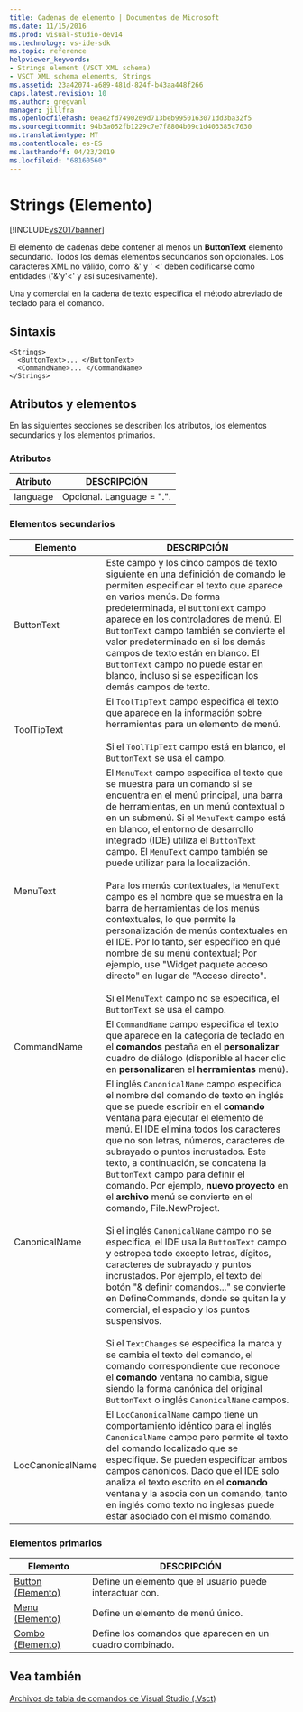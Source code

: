 ```yaml
---
title: Cadenas de elemento | Documentos de Microsoft
ms.date: 11/15/2016
ms.prod: visual-studio-dev14
ms.technology: vs-ide-sdk
ms.topic: reference
helpviewer_keywords:
- Strings element (VSCT XML schema)
- VSCT XML schema elements, Strings
ms.assetid: 23a42074-a689-481d-824f-b43aa448f266
caps.latest.revision: 10
ms.author: gregvanl
manager: jillfra
ms.openlocfilehash: 0eae2fd7490269d713beb9950163071dd3ba32f5
ms.sourcegitcommit: 94b3a052fb1229c7e7f8804b09c1d403385c7630
ms.translationtype: MT
ms.contentlocale: es-ES
ms.lasthandoff: 04/23/2019
ms.locfileid: "68160560"
---
```

# <a name="strings-element"></a>Strings (Elemento)
[!INCLUDE[vs2017banner](../includes/vs2017banner.md)]

El elemento de cadenas debe contener al menos un **ButtonText** elemento secundario. Todos los demás elementos secundarios son opcionales. Los caracteres XML no válido, como '&' y ' <' deben codificarse como entidades ('&amp;'y'&lt;' y así sucesivamente).  
  
 Una y comercial en la cadena de texto especifica el método abreviado de teclado para el comando.  
  
## <a name="syntax"></a>Sintaxis  
  
```  
<Strings>  
  <ButtonText>... </ButtonText>  
  <CommandName>... </CommandName>  
</Strings>  
```  
  
## <a name="attributes-and-elements"></a>Atributos y elementos  
 En las siguientes secciones se describen los atributos, los elementos secundarios y los elementos primarios.  
  
### <a name="attributes"></a>Atributos  
  
|Atributo|DESCRIPCIÓN|  
|---------------|-----------------|  
|language|Opcional. Language = ".".|  
  
### <a name="child-elements"></a>Elementos secundarios  
  
|Elemento|DESCRIPCIÓN|  
|-------------|-----------------|  
|ButtonText|Este campo y los cinco campos de texto siguiente en una definición de comando le permiten especificar el texto que aparece en varios menús. De forma predeterminada, el `ButtonText` campo aparece en los controladores de menú. El `ButtonText` campo también se convierte el valor predeterminado en si los demás campos de texto están en blanco. El `ButtonText` campo no puede estar en blanco, incluso si se especifican los demás campos de texto.|  
|ToolTipText|El `ToolTipText` campo especifica el texto que aparece en la información sobre herramientas para un elemento de menú.<br /><br /> Si el `ToolTipText` campo está en blanco, el `ButtonText` se usa el campo.|  
|MenuText|El `MenuText` campo especifica el texto que se muestra para un comando si se encuentra en el menú principal, una barra de herramientas, en un menú contextual o en un submenú. Si el `MenuText` campo está en blanco, el entorno de desarrollo integrado (IDE) utiliza el `ButtonText` campo. El `MenuText` campo también se puede utilizar para la localización.<br /><br /> Para los menús contextuales, la `MenuText` campo es el nombre que se muestra en la barra de herramientas de los menús contextuales, lo que permite la personalización de menús contextuales en el IDE. Por lo tanto, ser específico en qué nombre de su menú contextual; Por ejemplo, use "Widget paquete acceso directo" en lugar de "Acceso directo".<br /><br /> Si el `MenuText` campo no se especifica, el `ButtonText` se usa el campo.|  
|CommandName|El `CommandName` campo especifica el texto que aparece en la categoría de teclado en el **comandos** pestaña en el **personalizar** cuadro de diálogo (disponible al hacer clic en **personalizar**en el **herramientas** menú).|  
|CanonicalName|El inglés `CanonicalName` campo especifica el nombre del comando de texto en inglés que se puede escribir en el **comando** ventana para ejecutar el elemento de menú. El IDE elimina todos los caracteres que no son letras, números, caracteres de subrayado o puntos incrustados. Este texto, a continuación, se concatena la `ButtonText` campo para definir el comando. Por ejemplo, **nuevo proyecto** en el **archivo** menú se convierte en el comando, File.NewProject.<br /><br /> Si el inglés `CanonicalName` campo no se especifica, el IDE usa la `ButtonText` campo y estropea todo excepto letras, dígitos, caracteres de subrayado y puntos incrustados. Por ejemplo, el texto del botón "& definir comandos..." se convierte en DefineCommands, donde se quitan la y comercial, el espacio y los puntos suspensivos.<br /><br /> Si el `TextChanges` se especifica la marca y se cambia el texto del comando, el comando correspondiente que reconoce el **comando** ventana no cambia, sigue siendo la forma canónica del original `ButtonText` o inglés `CanonicalName` campos.|  
|LocCanonicalName|El `LocCanonicalName` campo tiene un comportamiento idéntico para el inglés `CanonicalName` campo pero permite el texto del comando localizado que se especifique. Se pueden especificar ambos campos canónicos. Dado que el IDE solo analiza el texto escrito en el **comando** ventana y la asocia con un comando, tanto en inglés como texto no inglesas puede estar asociado con el mismo comando.|  
  
### <a name="parent-elements"></a>Elementos primarios  
  
|Elemento|DESCRIPCIÓN|  
|-------------|-----------------|  
|[Button (Elemento)](../extensibility/button-element.md)|Define un elemento que el usuario puede interactuar con.|  
|[Menu (Elemento)](../extensibility/menu-element.md)|Define un elemento de menú único.|  
|[Combo (Elemento)](../extensibility/combo-element.md)|Define los comandos que aparecen en un cuadro combinado.|  
  
## <a name="see-also"></a>Vea también  
 [Archivos de tabla de comandos de Visual Studio (.Vsct)](../extensibility/internals/visual-studio-command-table-dot-vsct-files.md)
